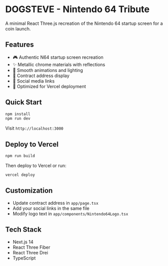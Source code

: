 # DOGSTEVE - Nintendo 64 Tribute

A minimal React Three.js recreation of the Nintendo 64 startup screen for a coin launch.

## Features

- 🎮 Authentic N64 startup screen recreation
- ✨ Metallic chrome materials with reflections
- 🎯 Smooth animations and lighting
- 📱 Contract address display
- 🔗 Social media links
- 🚀 Optimized for Vercel deployment

## Quick Start

```bash
npm install
npm run dev
```

Visit `http://localhost:3000`

## Deploy to Vercel

```bash
npm run build
```

Then deploy to Vercel or run:

```bash
vercel deploy
```

## Customization

- Update contract address in `app/page.tsx`
- Add your social links in the same file
- Modify logo text in `app/components/Nintendo64Logo.tsx`

## Tech Stack

- Next.js 14
- React Three Fiber
- React Three Drei
- TypeScript